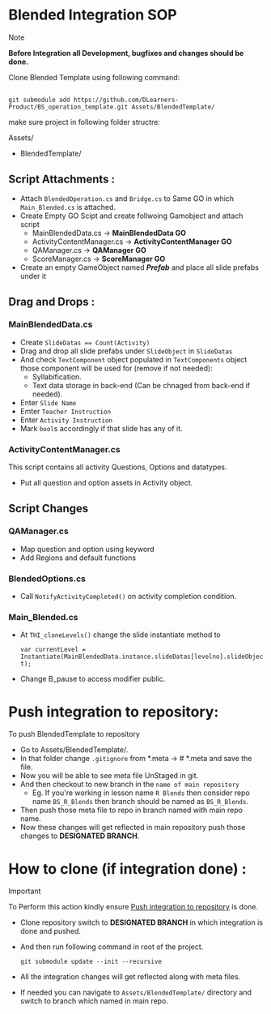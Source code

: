 # Blended Integration SOP

>[!NOTE]  
>**Before Integration all Development, bugfixes and changes should be done.**

Clone Blended Template using following command:

##
    git submodule add https://github.com/DLearners-Product/BS_operation_template.git Assets/BlendedTemplate/


make sure project in following folder structre:

Assets/
  - BlendedTemplate/

## Script Attachments :
  - Attach `BlendedOperation.cs` and `Bridge.cs` to Same GO in which `Main_Blended.cs` is attached.
  - Create Empty GO Scipt and create follwoing Gamobject and attach script
    - MainBlendedData.cs -> **MainBlendedData GO**
    - ActivityContentManager.cs -> **ActivityContentManager GO**
    - QAManager.cs -> **QAManager GO**
    - ScoreManager.cs -> **ScoreManager GO**
 - Create an empty GameObject named ***Prefab*** and place all slide prefabs under it

## Drag and Drops :
### MainBlendedData.cs
  - Create `SlideDatas == Count(Activity)`
  - Drag and drop all slide prefabs under `SlideObject` in `SlideDatas`
  - And check `TextComponent` object populated in `TextComponents` object those component will be used for (remove if not needed):
    - Syllabification.
    - Text data storage in back-end (Can be chnaged from back-end if needed).
  - Enter `Slide Name`
  - Emter `Teacher Instruction`
  - Enter `Activity Instruction`
  - Mark ``bool``s accordingly if that slide has any of it.
### ActivityContentManager.cs
This script contains all activity Questions, Options and datatypes.
  - Put all question and option assets in Activity object.

## Script Changes
### QAManager.cs
   - Map question and option using keyword
   - Add Regions and default functions

### BlendedOptions.cs
  - Call `NotifyActivityCompleted()` on activity completion condition.

### Main_Blended.cs
  - At `THI_cloneLevels()` change the slide instantiate method to
 
      ```var currentLevel = Instantiate(MainBlendedData.instance.slideDatas[levelno].slideObject);```
  - Change B_pause to access modifier public.

# Push integration to repository:

To push BlendedTemplate to repository
  - Go to Assets/BlendedTemplate/.
  - In that folder change `.gitignore` from *.meta -> # *.meta and save the file.
  - Now you will be able to see meta file UnStaged in git.
  - And then checkout to new branch in the `name of main repository`
    - Eg. If you're working in lesson name `R Blends` then consider repo name `BS_R_Blends` then branch should be named as `BS_R_Blends`.
  - Then push those meta file to repo in branch named with main repo name.
  - Now these changes will get reflected in main repository push those changes to **DESIGNATED BRANCH**.

# How to clone (if integration done) :

>[!IMPORTANT]  
>To Perform this action kindly ensure [Push integration to repository](#push-integration-to-repository) is done.

  - Clone repository switch to **DESIGNATED BRANCH** in which integration is done and pushed.
  - And then run following command in root of the project.  

    ``git submodule update --init --recursive``

  - All the integration changes will get reflected along with meta files.
  - If needed you can navigate to `Assets/BlendedTemplate/` directory and switch to branch which named in main repo.
